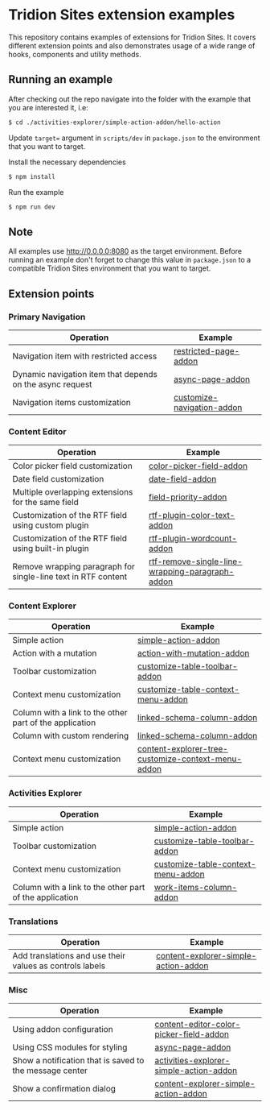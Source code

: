# Tridion Sites extension examples

This repository contains examples of extensions for Tridion Sites.
It covers different extension points and also demonstrates usage of a wide range of hooks, components and utility methods.

## Running an example

After checking out the repo navigate into the folder with the example that you are interested it, i.e:

```bash
$ cd ./activities-explorer/simple-action-addon/hello-action
```

Update `target=` argument in `scripts/dev` in `package.json` to the environment that you want to target.

Install the necessary dependencies

```bash
$ npm install
```

Run the example

```bash
$ npm run dev
```

## Note

All examples use http://0.0.0.0:8080 as the target environment.
Before running an example don't forget to change this value in `package.json` to a compatible Tridion Sites environment that you want to target.

## Extension points

### Primary Navigation

| Operation                                                 | Example                                                                        |
| --------------------------------------------------------- | ------------------------------------------------------------------------------ |
| Navigation item with restricted access                    | [restricted-page-addon](./primary-navigation/restricted-page-addon/)           |
| Dynamic navigation item that depends on the async request | [async-page-addon](./primary-navigation/async-page-addon/)                     |
| Navigation items customization                            | [customize-navigation-addon](./primary-navigation/customize-navigation-addon/) |

### Content Editor

| Operation                                                     | Example                                                                                               |
| ------------------------------------------------------------- | ----------------------------------------------------------------------------------------------------- |
| Color picker field customization                              | [color-picker-field-addon](./content-editor/color-picker-field-addon/)                                |
| Date field customization                                      | [date-field-addon](./content-editor/date-field-addon/)                                                |
| Multiple overlapping extensions for the same field            | [field-priority-addon](./content-editor/field-priority-addon/)                                        |
| Customization of the RTF field using custom plugin            | [rtf-plugin-color-text-addon](./content-editor/rtf-plugin-color-text-addon/)                          |
| Customization of the RTF field using built-in plugin          | [rtf-plugin-wordcount-addon](./content-editor/rtf-plugin-wordcount-addon/)                            |
| Remove wrapping paragraph for single-line text in RTF content | [rtf-remove-single-line-wrapping-paragraph-addon](./rtf-remove-single-line-wrapping-paragraph-addon/) |

### Content Explorer

| Operation                                               | Example                                                                                                     |
| ------------------------------------------------------- | ----------------------------------------------------------------------------------------------------------- |
| Simple action                                           | [simple-action-addon](./content-explorer/simple-action-addon/)                                              |
| Action with a mutation                                  | [action-with-mutation-addon](./content-explorer/action-with-mutation-addon/)                                |
| Toolbar customization                                   | [customize-table-toolbar-addon](./content-explorer/customize-table-toolbar-addon/)                          |
| Context menu customization                              | [customize-table-context-menu-addon](./content-explorer/customize-table-context-menu-addon/)                |
| Column with a link to the other part of the application | [linked-schema-column-addon](./content-explorer/linked-schema-column-addon/)                                |
| Column with custom rendering                            | [linked-schema-column-addon](./content-explorer/linked-schema-column-addon/)                                |
| Context menu customization                              | [content-explorer-tree-customize-context-menu-addon](./content-explorer-tree-customize-context-menu-addon/) |

### Activities Explorer

| Operation                                               | Example                                                                                         |
| ------------------------------------------------------- | ----------------------------------------------------------------------------------------------- |
| Simple action                                           | [simple-action-addon](./activities-explorer/simple-action-addon/)                               |
| Toolbar customization                                   | [customize-table-toolbar-addon](./activities-explorer/customize-table-toolbar-addon/)           |
| Context menu customization                              | [customize-table-context-menu-addon](./activities-explorer/customize-table-context-menu-addon/) |
| Column with a link to the other part of the application | [work-items-column-addon](./activities-explorer/work-items-column-addon/)                       |

### Translations

| Operation                                                | Example                                                                                                                                                                                 |
| -------------------------------------------------------- | --------------------------------------------------------------------------------------------------------------------------------------------------------------------------------------- |
| Add translations and use their values as controls labels | [content-explorer-simple-action-addon](./content-explorer/simple-action-addon/confirm-say-hello-notification-action/src/PushHelloNotificationAction/addPushHelloNotificationAction.tsx) |

### Misc

| Operation                                               | Example                                                                               |
| ------------------------------------------------------- | ------------------------------------------------------------------------------------- |
| Using addon configuration                               | [content-editor-color-picker-field-addon](./content-editor/color-picker-field-addon/) |
| Using CSS modules for styling                           | [async-page-addon](./primary-navigation/async-page-addon/)                            |
| Show a notification that is saved to the message center | [activities-explorer-simple-action-addon](./activities-explorer/simple-action-addon/) |
| Show a confirmation dialog                              | [content-explorer-simple-action-addon](./content-explorer/simple-action-addon/)       |
